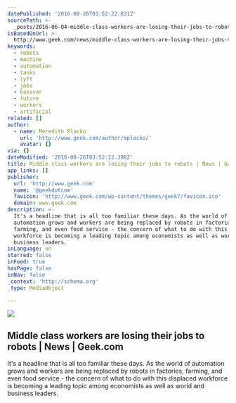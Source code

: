 ```yaml
---
datePublished: '2016-08-26T03:52:22.831Z'
sourcePath: >-
  _posts/2016-06-04-middle-class-workers-are-losing-their-jobs-to-robots-or-news.md
isBasedOnUrl: >-
  http://www.geek.com/news/middle-class-workers-are-losing-their-jobs-to-robots-1654097/
keywords:
  - robots
  - machine
  - automation
  - tasks
  - lyft
  - jobs
  - banavar
  - future
  - workers
  - artificial
related: []
author:
  - name: Meredith Placko
    url: 'http://www.geek.com/author/mplacko/'
    avatar: {}
via: {}
dateModified: '2016-08-26T03:52:22.398Z'
title: Middle class workers are losing their jobs to robots | News | Geek.com
app_links: []
publisher:
  url: 'http://www.geek.com'
  name: '@geekdotcom'
  favicon: 'http://www.geek.com/wp-content/themes/geek7/favicon.ico'
  domain: www.geek.com
description: >-
  It's a headline that is all too familiar these days. As the world of
  automation grows and workers are being replaced by robots in factories,
  farming, and even food service - the concern of what to do with this displaced
  workforce is becoming a leading topic among economists as well as world and
  business leaders.
inLanguage: en
starred: false
inFeed: true
hasPage: false
inNav: false
_context: 'http://schema.org'
_type: MediaObject

---
```

<article style=""><img src="https://s3-us-west-2.amazonaws.com/the-grid-img/p/20956be5c508c908baff3b1c72cbebf63beec8fc.jpg" /><h1>Middle class workers are losing their jobs to robots | News | Geek.com</h1><p>It's a headline that is all too familiar these days. As the world of automation grows and workers are being replaced by robots in factories, farming, and even food service - the concern of what to do with this displaced workforce is becoming a leading topic among economists as well as world and business leaders.</p></article>